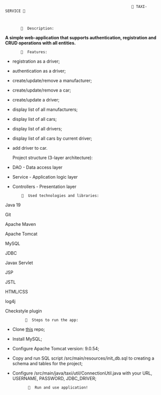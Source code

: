                                                              🚖 TAXI-SERVICE 🚖



           👀  Description:

**A simple web-application that supports authentication, registration and CRUD operations with all entities.**



           📌  Features:

* registration as a driver;
* authentication as a driver;
* create/update/remove a manufacturer;
* create/update/remove a car;
* create/update a driver;
* display list of all manufacturers;
* display list of all cars;
* display list of all drivers;
* display list of all cars by current driver;
* add driver to car.



    Project structure (3-layer architecture):

* DAO - Data access layer
* Service - Application logic layer
* Controllers - Presentation layer


 

          📝  Used technologies and libraries:

Java 19

Git

Apache Maven

Apache Tomcat

MySQL

JDBC

Javax Servlet

JSP

JSTL

HTML/CSS

log4j

Checkstyle plugin

             🔎  Steps to run the app:


* Clone [this](https://github.com/Serhii1206/taxi-service.git) repo;
* Install MySQL;
* Configure Apache Tomcat version: 9.0.54;
* Copy and run SQL script /src/main/resources/init_db.sql to creating a schema and tables for the project;
* Configure /src/main/java/taxi/util/ConnectionUtil.java with your URL, USERNAME, PASSWORD, JDBC_DRIVER;

             🚀  Run and use application!   
